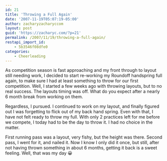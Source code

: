 ```yaml
---
id: 21
title: 'Throwing a Full Again'
date: '2007-11-19T05:07:19-05:00'
author: zacharyzacharyccom
layout: post
guid: 'https://zacharyc.com/?p=21'
permalink: /2007/11/19/throwing-a-full-again/
restapi_import_id:
    - 5b3546f08dfe0
categories:
    - Cheerleading
---
```


As competition season is fast approaching and my front through to layout still needing work, I decided to start re-working my Roundoff handspring full again, to make sure I had at least something to throw for our first competition. Well, I started a few weeks ago with throwing layouts, but to no real success. The layouts timing was off. What do you expect after a nearly 6 month break from working on them.

Regardless, I pursued. I continued to work on my layout, and finally figured out I was forgetting to flick out of my back hand spring. Even with that, I have not felt ready to throw my full. With only 2 practices left for me before we compete, I today had to be the day to throw it. I had no choice in the matter.

First running pass was a layout, very fishy, but the height was there. Second pass, I went for it, and nailed it. Now I know I only did it once, but still, after not having thrown something in about 6 months, getting it back is a sweet feeling. Well, that was my day 😀